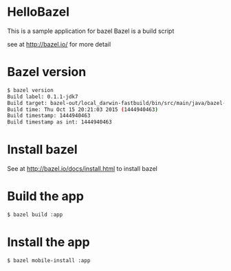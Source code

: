 HelloBazel
=================

This is a sample application for bazel
Bazel is a build script

see at http://bazel.io/ for more detail

# Bazel version

```bash
$ bazel version
Build label: 0.1.1-jdk7
Build target: bazel-out/local_darwin-fastbuild/bin/src/main/java/bazel-main_deploy.jar
Build time: Thu Oct 15 20:21:03 2015 (1444940463)
Build timestamp: 1444940463
Build timestamp as int: 1444940463
```

# Install bazel

See at http://bazel.io/docs/install.html to install bazel

# Build the app

```bash
$ bazel build :app
```

# Install the app

```bash
$ bazel mobile-install :app
```
